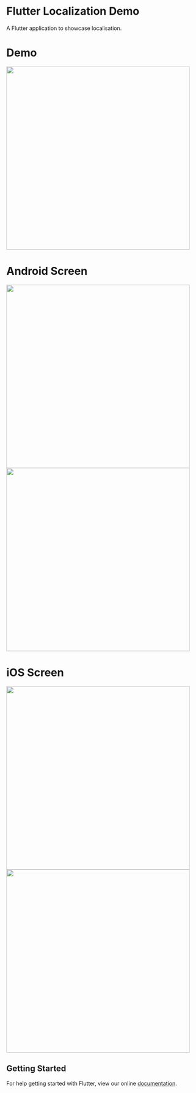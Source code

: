 # Flutter Localization Demo

A Flutter application to showcase localisation. 


# Demo
<img height="480px" src="https://github.com/Aeologic/flutter_localization_demo/blob/master/screens/demo.gif">



# Android Screen
<img height="480px" src="https://github.com/Aeologic/flutter_localization_demo/blob/master/screens/android1.jpg"> <img height="480px" src="https://github.com/Aeologic/flutter_localization_demo/blob/master/screens/android2.jpg">


# iOS Screen
<img height="480px" src="https://github.com/Aeologic/flutter_localization_demo/blob/master/screens/iphone1.jpg"> <img height="480px" src="https://github.com/Aeologic/flutter_localization_demo/blob/master/screens/iphone2.jpg">


## Getting Started

For help getting started with Flutter, view our online
[documentation](https://flutter.io/).